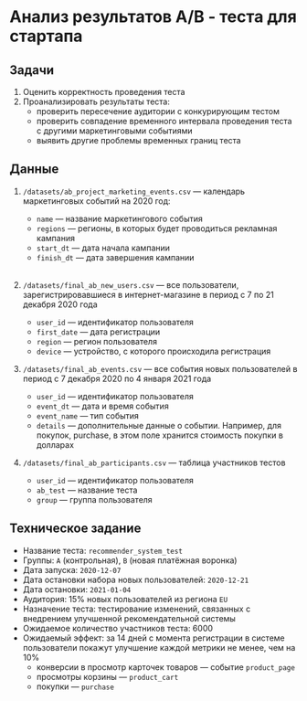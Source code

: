 # Анализ результатов A/B - теста для стартапа

## Задачи

1. Оценить корректность проведения теста
2. Проанализировать результаты теста:
    * проверить пересечение аудитории с конкурирующим тестом
    * проверить совпадение временного интервала проведения теста с другими маркетинговыми событиями
    * выявить другие проблемы временных границ теста

## Данные

1. `/datasets/ab_project_marketing_events.csv` — календарь маркетинговых событий на 2020 год:
    * `name` — название маркетингового события
    * `regions` — регионы, в которых будет проводиться рекламная кампания
    * `start_dt` — дата начала кампании
    * `finish_dt` — дата завершения кампании
    <br>
    
2. `/datasets/final_ab_new_users.csv` — все пользователи, зарегистрировавшиеся в интернет-магазине в период с 7 по 21 декабря 2020 года
    * `user_id` — идентификатор пользователя
    * `first_date` — дата регистрации
    * `region` — регион пользователя
    * `device` — устройство, с которого происходила регистрация

3. `/datasets/final_ab_events.csv` — все события новых пользователей в период с 7 декабря 2020 по 4 января 2021 года
    * `user_id` — идентификатор пользователя
    * `event_dt` — дата и время события
    * `event_name` — тип события
    * `details` — дополнительные данные о событии. Например, для покупок, purchase, в этом поле хранится стоимость покупки в долларах

4. `/datasets/final_ab_participants.csv` — таблица участников тестов
    * `user_id` — идентификатор пользователя
    * `ab_test` — название теста
    * `group` — группа пользователя

## Техническое задание

* Название теста: `recommender_system_test`
* Группы: `А` (контрольная), `B` (новая платёжная воронка)
* Дата запуска: `2020-12-07`
* Дата остановки набора новых пользователей: `2020-12-21`
* Дата остановки: `2021-01-04`
* Аудитория: 15% новых пользователей из региона `EU`
* Назначение теста: тестирование изменений, связанных с внедрением улучшенной рекомендательной системы
* Ожидаемое количество участников теста: 6000
* Ожидаемый эффект: за 14 дней с момента регистрации в системе пользователи покажут улучшение каждой метрики не менее, чем на 10%
    * конверсии в просмотр карточек товаров — событие `product_page`
    * просмотры корзины — `product_cart`
    * покупки — `purchase`
